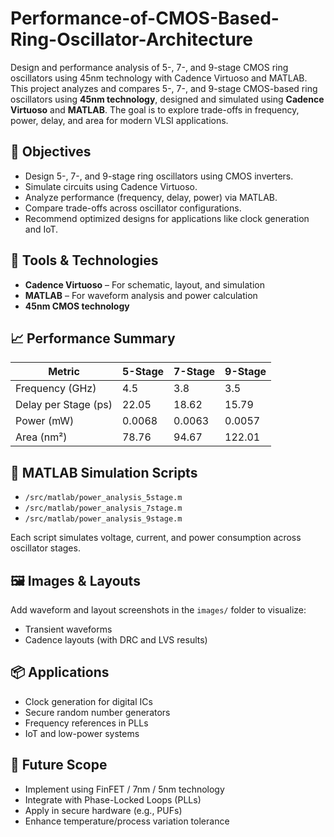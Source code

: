 # Performance-of-CMOS-Based-Ring-Oscillator-Architecture
Design and performance analysis of 5-, 7-, and 9-stage CMOS ring oscillators using 45nm technology with Cadence Virtuoso and MATLAB.
This project analyzes and compares 5-, 7-, and 9-stage CMOS-based ring oscillators using **45nm technology**, designed and simulated using **Cadence Virtuoso** and **MATLAB**. The goal is to explore trade-offs in frequency, power, delay, and area for modern VLSI applications.

## 📌 Objectives

- Design 5-, 7-, and 9-stage ring oscillators using CMOS inverters.
- Simulate circuits using Cadence Virtuoso.
- Analyze performance (frequency, delay, power) via MATLAB.
- Compare trade-offs across oscillator configurations.
- Recommend optimized designs for applications like clock generation and IoT.

## 🧠 Tools & Technologies

- **Cadence Virtuoso** – For schematic, layout, and simulation
- **MATLAB** – For waveform analysis and power calculation
- **45nm CMOS technology**

## 📈 Performance Summary

| Metric              | 5-Stage     | 7-Stage     | 9-Stage     |
|---------------------|-------------|-------------|-------------|
| Frequency (GHz)     | 4.5         | 3.8         | 3.5         |
| Delay per Stage (ps)| 22.05       | 18.62       | 15.79       |
| Power (mW)          | 0.0068      | 0.0063      | 0.0057      |
| Area (nm²)          | 78.76       | 94.67       | 122.01      |

## 🧪 MATLAB Simulation Scripts

- `/src/matlab/power_analysis_5stage.m`
- `/src/matlab/power_analysis_7stage.m`
- `/src/matlab/power_analysis_9stage.m`

Each script simulates voltage, current, and power consumption across oscillator stages.

## 🖼️ Images & Layouts

Add waveform and layout screenshots in the `images/` folder to visualize:
- Transient waveforms
- Cadence layouts (with DRC and LVS results)

## 📦 Applications

- Clock generation for digital ICs
- Secure random number generators
- Frequency references in PLLs
- IoT and low-power systems

## 🚀 Future Scope

- Implement using FinFET / 7nm / 5nm technology
- Integrate with Phase-Locked Loops (PLLs)
- Apply in secure hardware (e.g., PUFs)
- Enhance temperature/process variation tolerance
